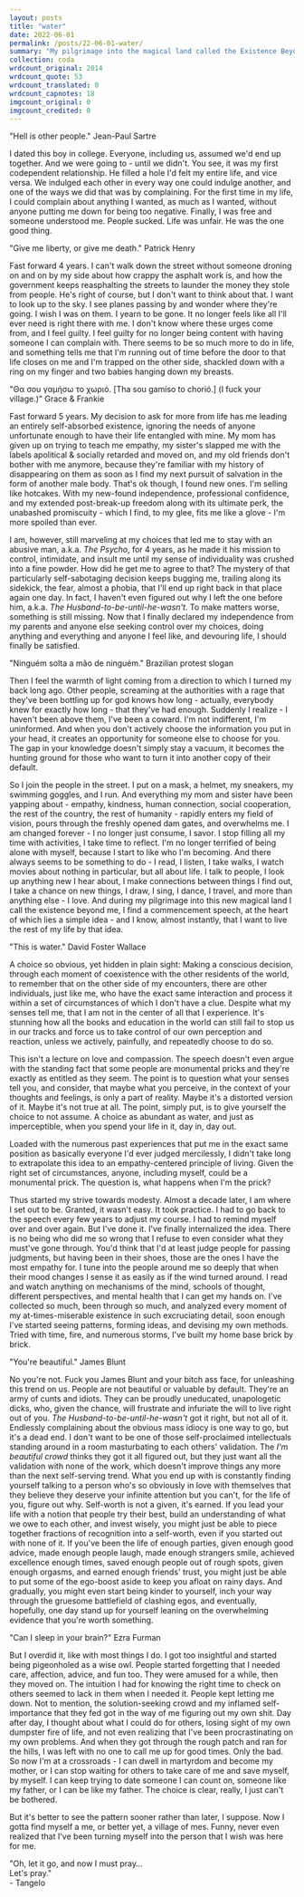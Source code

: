 ```yaml
---
layout: posts
title: "water"
date: 2022-06-01
permalink: /posts/22-06-01-water/
summary: "My pilgrimage into the magical land called the Existence Beyond Me."
collection: coda
wrdcount_original: 2014
wrdcount_quote: 53
wrdcount_translated: 0
wrdcount_capnotes: 18
imgcount_original: 0
imgcount_credited: 0
---
```

<span class="text-body-quote">"Hell is other people."</span> <span class="text-body-credit">Jean-Paul Sartre</span>

I dated this boy in college. Everyone, including us, assumed we'd end up together. And we were going to - until we didn't. You see, it was my first codependent relationship. He filled a hole I'd felt my entire life, and vice versa. We indulged each other in every way one could indulge another, and one of the ways we did that was by complaining. For the first time in my life, I could complain about anything I wanted, as much as I wanted, without anyone putting me down for being too negative. Finally, I was free and someone understood me. People sucked. Life was unfair. He was the one good thing.

<span class="text-body-quote">"Give me liberty, or give me death."</span> <span class="text-body-credit">Patrick Henry</span>

Fast forward 4 years. I can't walk down the street without someone droning on and on by my side about how crappy the asphalt work is, and how the government keeps reasphalting the streets to launder the money they stole from people. He's right of course, but I don't want to think about that. I want to look up to the sky. I see planes passing by and wonder where they're going. I wish I was on them. I yearn to be gone. It no longer feels like all I'll ever need is right there with me. I don't know where these urges come from, and I feel guilty. I feel guilty for no longer being content with having someone I can complain with. There seems to be so much more to do in life, and something tells me that I'm running out of time before the door to that life closes on me and I'm trapped on the other side, shackled down with a ring on my finger and two babies hanging down my breasts.

<span class="text-body-quote">"Θα σου γαμήσω το χωριό. [Tha sou gamíso to chorió.] (I fuck your village.)"</span> <span class="text-body-credit">Grace & Frankie</span>

Fast forward 5 years. My decision to ask for more from life has me leading an entirely self-absorbed existence, ignoring the needs of anyone unfortunate enough to have their life entangled with mine. My mom has given up on trying to teach me empathy, my sister's slapped me with the labels apolitical & socially retarded and moved on, and my old friends don't bother with me anymore, because they're familiar with my history of disappearing on them as soon as I find my next pursuit of salvation in the form of another male body. That's ok though, I found new ones. I'm selling like hotcakes. With my new-found independence, professional confidence, and my extended post-break-up freedom along with its ultimate perk, the unabashed promiscuity - which I find, to my glee, fits me like a glove - I'm more spoiled than ever.

I am, however, still marveling at my choices that led me to stay with an abusive man, a.k.a. *The Psycho*, for 4 years, as he made it his mission to control, intimidate, and insult me until my sense of individuality was crushed into a fine powder. How did he get me to agree to that? The mystery of that particularly self-sabotaging decision keeps bugging me, trailing along its sidekick, the fear, almost a phobia, that I'll end up right back in that place again one day. In fact, I haven't even figured out why I left the one before him, a.k.a. *The Husband-to-be-until-he-wasn't*. To make matters worse, something is still missing. Now that I finally declared my independence from my parents and anyone else seeking control over my choices, doing anything and everything and anyone I feel like, and devouring life, I should finally be satisfied.

<span class="text-body-quote">"Ninguém solta a mão de ninguém."</span> <span class="text-body-credit">Brazilian protest slogan</span>

Then I feel the warmth of light coming from a direction to which I turned my back long ago. Other people, screaming at the authorities with a rage that they've been bottling up for god knows how long - actually, everybody knew for exactly how long - that they've had enough. Suddenly I realize - I haven't been above them, I've been a coward. I'm not indifferent, I'm uninformed. And when you don't actively choose the information you put in your head, it creates an opportunity for someone else to choose for you. The gap in your knowledge doesn't simply stay a vacuum, it becomes the hunting ground for those who want to turn it into another copy of their default.

So I join the people in the street. I put on a mask, a helmet, my sneakers, my swimming goggles, and I run. And everything my mom and sister have been yapping about - empathy, kindness, human connection, social cooperation, the rest of the country, the rest of humanity - rapidly enters my field of vision, pours through the freshly opened dam gates, and overwhelms me. I am changed forever - I no longer just consume, I savor. I stop filling all my time with activities, I take time to reflect. I'm no longer terrified of being alone with myself, because I start to like who I'm becoming. And there always seems to be something to do - I read, I listen, I take walks, I watch movies about nothing in particular, but all about life. I talk to people, I look up anything new I hear about, I make connections between things I find out, I take a chance on new things, I draw, I sing, I dance, I travel, and more than anything else - I love. And during my pilgrimage into this new magical land I call the existence beyond me, I find a commencement speech, at the heart of which lies a simple idea - and I know, almost instantly, that I want to live the rest of my life by that idea.

<span class="text-body-quote">"This is water."</span> <span class="text-body-credit">David Foster Wallace</span>

A choice so obvious, yet hidden in plain sight: Making a conscious decision, through each moment of coexistence with the other residents of the world, to remember that on the other side of my encounters, there are other individuals, just like me, who have the exact same interaction and process it within a set of circumstances of which I don't have a clue. Despite what my senses tell me, that I am not in the center of all that I experience. It's stunning how all the books and education in the world can still fail to stop us in our tracks and force us to take control of our own perception and reaction, unless we actively, painfully, and repeatedly choose to do so.

This isn't a lecture on love and compassion. The speech doesn't even argue with the standing fact that some people are monumental pricks and they're exactly as entitled as they seem. The point is to question what your senses tell you, and consider, that maybe what you perceive, in the context of your thoughts and feelings, is only a part of reality. Maybe it's a distorted version of it. Maybe it's not true at all. The point, simply put, is to give yourself the choice to not assume. A choice as abundant as water, and just as imperceptible, when you spend your life in it, day in, day out.

Loaded with the numerous past experiences that put me in the exact same position as basically everyone I'd ever judged mercilessly, I didn't take long to extrapolate this idea to an empathy-centered principle of living. Given the right set of circumstances, anyone, including myself, could be a monumental prick. The question is, what happens when I'm the prick?

Thus started my strive towards modesty. Almost a decade later, I am where I set out to be. Granted, it wasn't easy. It took practice. I had to go back to the speech every few years to adjust my course. I had to remind myself over and over again. But I've done it. I've finally internalized the idea. There is no being who did me so wrong that I refuse to even consider what they must've gone through. You'd think that I'd at least judge people for passing judgments, but having been in their shoes, those are the ones I have the most empathy for. I tune into the people around me so deeply that when their mood changes I sense it as easily as if the wind turned around. I read and watch anything on mechanisms of the mind, schools of thought, different perspectives, and mental health that I can get my hands on. I've collected so much, been through so much, and analyzed every moment of my at-times-miserable existence in such excruciating detail, soon enough I've started seeing patterns, forming ideas, and devising my own methods. Tried with time, fire, and numerous storms, I've built my home base brick by brick.

<span class="text-body-quote">"You're beautiful."</span> <span class="text-body-credit">James Blunt</span>

No you're not. Fuck you James Blunt and your bitch ass face, for unleashing this trend on us. People are not beautiful or valuable by default. They're an army of cunts and idiots. They can be proudly uneducated, unapologetic dicks, who, given the chance, will frustrate and infuriate the will to live right out of you. *The Husband-to-be-until-he-wasn't* got it right, but not all of it. Endlessly complaining about the obvious mass idiocy is one way to go, but it's a dead end. I don't want to be one of those self-proclaimed intellectuals standing around in a room masturbating to each others' validation. The *I'm beautiful crowd* thinks they got it all figured out, but they just want all the validation with none of the work, which doesn't improve things any more than the next self-serving trend. What you end up with is constantly finding yourself talking to a person who's so obviously in love with themselves that they believe they deserve your infinite attention but you can't, for the life of you, figure out why. Self-worth is not a given, it's earned. If you lead your life with a notion that people try their best, build an understanding of what we owe to each other, and invest wisely, you might just be able to piece together fractions of recognition into a self-worth, even if you started out with none of it. If you've been the life of enough parties, given enough good advice, made enough people laugh, made enough strangers smile, achieved excellence enough times, saved enough people out of rough spots, given enough orgasms, and earned enough friends' trust, you might just be able to put some of the ego-boost  aside to keep you afloat on rainy days. And gradually, you might even start being kinder to yourself, inch your way through the gruesome battlefield of clashing egos, and eventually, hopefully, one day stand up for yourself leaning on the overwhelming evidence that you're worth something.

<span class="text-body-quote">"Can I sleep in your brain?"</span> <span class="text-body-credit">Ezra Furman</span>

But I overdid it, like with most things I do. I got too insightful and started being pigeonholed as a wise owl. People started forgetting that I needed care, affection, advice, and fun too. They were amused for a while, then they moved on. The intuition I had for knowing the right time to check on others seemed to lack in them when I needed it. People kept letting me down. Not to mention, the solution-seeking crowd and my inflamed self-importance that they fed got in the way of me figuring out my own shit. Day after day, I thought about what I could do for others, losing sight of my own dumpster fire of life, and not even realizing that I've been procrastinating on my own problems. And when they got through the rough patch and ran for the hills, I was left with no one to call me up for good times. Only the bad. So now I'm at a crossroads - I can dwell in martyrdom and become my mother, or I can stop waiting for others to take care of me and save myself, by myself. I can keep trying to date someone I can count on, someone like my father, or I can be like my father. The choice is clear, really, I just can't be bothered.

But it's better to see the pattern sooner rather than later, I suppose. Now I gotta find myself a me, or better yet, a village of mes. Funny, never even realized that I've been turning myself into the person that I wish was here for me.

<span class="text-body-quote">"Oh, let it go, and now I must pray…  
Let's pray."</span>  
<span class="text-body-credit">- Tangelo</span>
